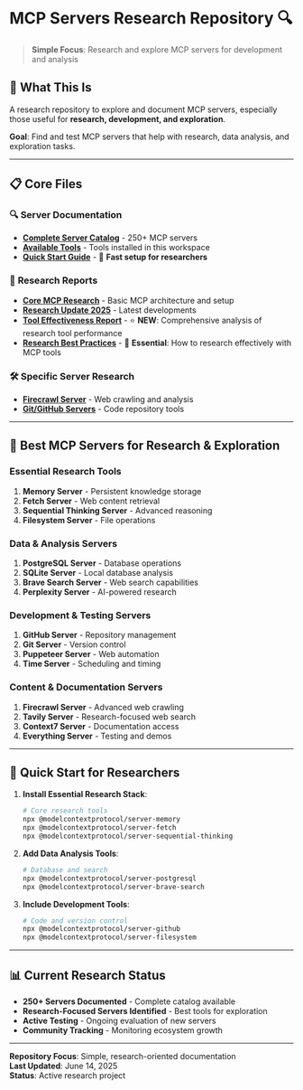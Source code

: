 # MCP Servers Research Repository 🔍

> **Simple Focus**: Research and explore MCP servers for development and analysis

## 🎯 What This Is

A research repository to explore and document MCP servers, especially those useful for **research, development, and exploration**.

**Goal**: Find and test MCP servers that help with research, data analysis, and exploration tasks.

---

## 📋 Core Files

### 🔍 **Server Documentation**
- **[Complete Server Catalog](./complete-server-catalog.md)** - 250+ MCP servers 
- **[Available Tools](./available-mcp-tools.md)** - Tools installed in this workspace
- **[Quick Start Guide](./MCP_QUICK_START_GUIDE.md)** - 🚀 **Fast setup for researchers**

### 📖 **Research Reports** 
- **[Core MCP Research](./research/MCP-Servers-Research-Report.md)** - Basic MCP architecture and setup
- **[Research Update 2025](./research/mcp-research-update-2025.md)** - Latest developments
- **[Tool Effectiveness Report](./research/mcp-research-tools-effectiveness-report-2025.md)** - ⭐ **NEW**: Comprehensive analysis of research tool performance
- **[Research Best Practices](./research/mcp-research-best-practices.md)** - 🎯 **Essential**: How to research effectively with MCP tools

### 🛠️ **Specific Server Research**
- **[Firecrawl Server](./research/FIRECRAWL_MCP_SERVER_RESEARCH.md)** - Web crawling and analysis
- **[Git/GitHub Servers](./research/advanced-git-mcp-servers-analysis.md)** - Code repository tools

---

## 🔬 Best MCP Servers for Research & Exploration

### **Essential Research Tools**
1. **Memory Server** - Persistent knowledge storage
2. **Fetch Server** - Web content retrieval  
3. **Sequential Thinking Server** - Advanced reasoning
4. **Filesystem Server** - File operations

### **Data & Analysis Servers**
1. **PostgreSQL Server** - Database operations
2. **SQLite Server** - Local database analysis
3. **Brave Search Server** - Web search capabilities
4. **Perplexity Server** - AI-powered research

### **Development & Testing Servers**
1. **GitHub Server** - Repository management
2. **Git Server** - Version control
3. **Puppeteer Server** - Web automation
4. **Time Server** - Scheduling and timing

### **Content & Documentation Servers**
1. **Firecrawl Server** - Advanced web crawling
2. **Tavily Server** - Research-focused web search
3. **Context7 Server** - Documentation access
4. **Everything Server** - Testing and demos

---

## 🚀 Quick Start for Researchers

1. **Install Essential Research Stack**:
   ```bash
   # Core research tools
   npx @modelcontextprotocol/server-memory
   npx @modelcontextprotocol/server-fetch  
   npx @modelcontextprotocol/server-sequential-thinking
   ```

2. **Add Data Analysis Tools**:
   ```bash
   # Database and search
   npx @modelcontextprotocol/server-postgresql
   npx @modelcontextprotocol/server-brave-search
   ```

3. **Include Development Tools**:
   ```bash
   # Code and version control
   npx @modelcontextprotocol/server-github
   npx @modelcontextprotocol/server-filesystem
   ```

---

## 📊 Current Research Status

- **250+ Servers Documented** - Complete catalog available
- **Research-Focused Servers Identified** - Best tools for exploration
- **Active Testing** - Ongoing evaluation of new servers
- **Community Tracking** - Monitoring ecosystem growth

---

**Repository Focus**: Simple, research-oriented documentation  
**Last Updated**: June 14, 2025  
**Status**: Active research project
